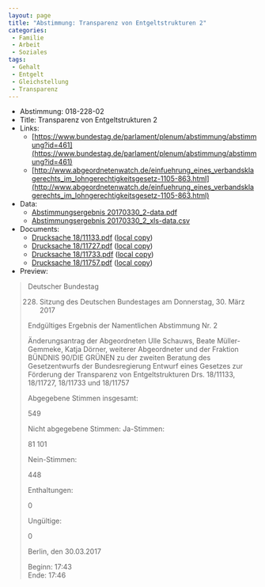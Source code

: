 ```yaml
---
layout: page
title: "Abstimmung: Transparenz von Entgeltstrukturen 2"
categories:
 - Familie
 - Arbeit
 - Soziales
tags:
 - Gehalt
 - Entgelt
 - Gleichstellung
 - Transparenz
---
```


* Abstimmung: 018-228-02
* Title: Transparenz von Entgeltstrukturen 2
* Links: 
    * [https://www.bundestag.de/parlament/plenum/abstimmung/abstimmung?id=461](https://www.bundestag.de/parlament/plenum/abstimmung/abstimmung?id=461)
    * [http://www.abgeordnetenwatch.de/einfuehrung_eines_verbandsklagerechts_im_lohngerechtigkeitsgesetz-1105-863.html](http://www.abgeordnetenwatch.de/einfuehrung_eines_verbandsklagerechts_im_lohngerechtigkeitsgesetz-1105-863.html)
* Data: 
    * [Abstimmungsergebnis 20170330_2-data.pdf](/res/abstimmungsliste/20170330_2-data.pdf)
    * [Abstimmungsergebnis 20170330_2_xls-data.csv](/res/abstimmungsliste/analyses/20170330_2_xls-data.csv)
* Documents: 
    * [Drucksache 18/11133.pdf](http://dip21.bundestag.de/dip21/btd/18/111/1811133.pdf) ([local copy](/res/abstimmungsdaten/018-228-02/1811133.pdf))
    * [Drucksache 18/11727.pdf](http://dip21.bundestag.de/dip21/btd/18/117/1811727.pdf) ([local copy](/res/abstimmungsdaten/018-228-02/1811727.pdf))
    * [Drucksache 18/11733.pdf](http://dip21.bundestag.de/dip21/btd/18/117/1811733.pdf) ([local copy](/res/abstimmungsdaten/018-228-02/1811733.pdf))
    * [Drucksache 18/11757.pdf](http://dip21.bundestag.de/dip21/btd/18/117/1811757.pdf) ([local copy](/res/abstimmungsdaten/018-228-02/1811757.pdf))
* Preview: 
> Deutscher Bundestag
> 
> 228. Sitzung des Deutschen Bundestages
> am Donnerstag, 30. März 2017
> 
> Endgültiges Ergebnis der Namentlichen Abstimmung Nr. 2
> 
> Änderungsantrag der Abgeordneten Ulle Schauws, Beate Müller-Gemmeke, Katja Dörner,
> weiterer Abgeordneter und der Fraktion BÜNDNIS 90/DIE GRÜNEN
> zu der zweiten Beratung des Gesetzentwurfs der Bundesregierung
> Entwurf eines Gesetzes zur Förderung der Transparenz von Entgeltstrukturen
> Drs. 18/11133, 18/11727, 18/11733 und 18/11757
> 
> Abgegebene Stimmen insgesamt:
> 
> 549
> 
> Nicht abgegebene Stimmen:
> Ja-Stimmen:
> 
> 81
> 101
> 
> Nein-Stimmen:
> 
> 448
> 
> Enthaltungen:
> 
> 0
> 
> Ungültige:
> 
> 0
> 
> Berlin, den 30.03.2017
> 
> Beginn: 17:43  
> Ende: 17:46
